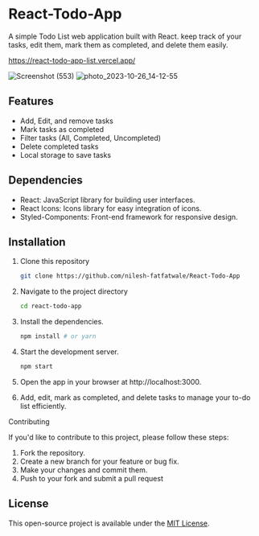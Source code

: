 # React-Todo-App

A simple Todo List web application built with React. keep track of your tasks, edit them, mark them as completed, and delete them easily.

https://react-todo-app-list.vercel.app/

![Screenshot (553)](https://github.com/nilesh-fatfatwale/React-Todo-App/assets/89182735/514297f1-8c22-4a16-9188-d1dd4c3892fa)
![photo_2023-10-26_14-12-55](https://github.com/nilesh-fatfatwale/React-Todo-App/assets/89182735/e69f532c-bde2-4bc3-bcaa-acf3a7e36fd6)


## Features

- Add, Edit, and remove tasks
- Mark tasks as completed
- Filter tasks (All, Completed, Uncompleted)
- Delete completed tasks
- Local storage to save tasks

## Dependencies

- React: JavaScript library for building user interfaces.
- React Icons: Icons library for easy integration of icons.
- Styled-Components: Front-end framework for responsive design.

## Installation

1. Clone this repository
   ```bash
   git clone https://github.com/nilesh-fatfatwale/React-Todo-App
   ```
2. Navigate to the project directory
   ```bash
   cd react-todo-app
   ```
3. Install the dependencies.
   ```bash
   npm install # or yarn
   ```
4. Start the development server.
   ```bash
   npm start
   ```
5. Open the app in your browser at http://localhost:3000.

6. Add, edit, mark as completed, and delete tasks to manage your to-do list efficiently.

Contributing

If you'd like to contribute to this project, please follow these steps:

  1. Fork the repository.
  2. Create a new branch for your feature or bug fix.
  3. Make your changes and commit them.
  4. Push to your fork and submit a pull request

## License

This open-source project is available under the [MIT License](LICENSE).
